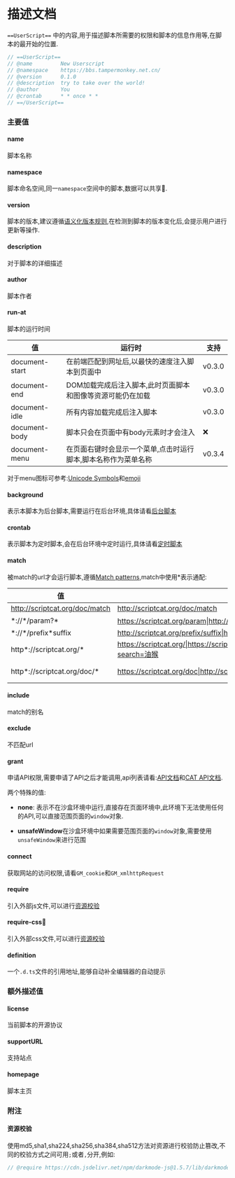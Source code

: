 # 描述文档

`==UserScript==` 中的内容,用于描述脚本所需要的权限和脚本的信息作用等,在脚本的最开始的位置.

```js
// ==UserScript==
// @name         New Userscript
// @namespace    https://bbs.tampermonkey.net.cn/
// @version      0.1.0
// @description  try to take over the world!
// @author       You
// @crontab      * * once * *
// ==/UserScript==
```


### 主要值

#### name

脚本名称

#### namespace

脚本命名空间,同一`namespace`空间中的脚本,数据可以共享🧪.

#### version

脚本的版本,建议遵循[语义化版本规则](https://semver.org/lang/zh-CN/),在检测到脚本的版本变化后,会提示用户进行更新等操作.

#### description

对于脚本的详细描述

#### author

脚本作者

#### run-at

脚本的运行时间

| 值             | 运行时                                                       | 支持   |
| -------------- | ------------------------------------------------------------ | ------ |
| document-start | 在前端匹配到网址后,以最快的速度注入脚本到页面中              | v0.3.0 |
| document-end   | DOM加载完成后注入脚本,此时页面脚本和图像等资源可能仍在加载   | v0.3.0 |
| document-idle  | 所有内容加载完成后注入脚本                                   | v0.3.0 |
| document-body  | 脚本只会在页面中有body元素时才会注入                         | ❌      |
| document-menu  | 在页面右键时会显示一个菜单,点击时运行脚本,脚本名称作为菜单名称 | v0.3.4 |

对于menu图标可参考:[Unicode Symbols](https://unicode-table.com/en/)和[emoji](https://www.emojiall.com/zh-hans)

#### background

表示本脚本为后台脚本,需要运行在后台环境,具体请看[后台脚本](background.md)

#### crontab

表示脚本为定时脚本,会在后台环境中定时运行,具体请看[定时脚本](cron.md)

#### match

被match的url才会运行脚本,遵循[Match patterns](https://developer.chrome.com/docs/extensions/mv3/match_patterns/),match中使用*表示通配:

| 值                             | 正确案例                                                     | 错误案例                               |
| ------------------------------ | ------------------------------------------------------------ | -------------------------------------- |
| http://scriptcat.org/doc/match | http://scriptcat.org/doc/match                               | http://scriptcat.org/doc/runAt         |
| \*://\*/param?*                | https://scriptcat.org/param\|http://scriptcat.org/param?search=油猴 | https://scriptcat.org/test/param       |
| \*://\*/prefix*suffix          | http://scriptcat.org/prefix/suffix\|http://scriptcat.org/prefix/mid/suffix\|http://scriptcat.org/prefixsuffix | http://scriptcat.org/prefix/suffix/end |
| http\*://scriptcat.org/*       | https://scriptcat.org/\|https://scriptcat.org/doc\|http://scriptcat.org/doc/match\|http://scriptcat.org/param?search=油猴 | https://doc.scriptcat.org/             |
| http\*://scriptcat.org/doc/*   | https://scriptcat.org/doc\|http://scriptcat.org/doc/match    | http://scriptcat.org/param?search=油猴 |

#### include

match的别名

#### exclude

不匹配url

#### grant

申请API权限,需要申请了API之后才能调用,api列表请看:[API文档](./api.md)和[CAT API文档](cat-api.md).

两个特殊的值:

* **none**: 表示不在沙盒环境中运行,直接存在页面环境中,此环境下无法使用任何的API,可以直接范围页面的`window`对象.

* **unsafeWindow**在沙盒环境中如果需要范围页面的`window`对象,需要使用`unsafeWindow`来进行范围

#### connect
获取网站的访问权限,请看`GM_cookie`和`GM_xmlhttpRequest`

#### require

引入外部js文件,可以进行[资源校验](#资源校验)

#### require-css🧪

引入外部css文件,可以进行[资源校验](#资源校验)

#### definition

一个`.d.ts`文件的引用地址,能够自动补全编辑器的自动提示

### 额外描述值

#### license

当前脚本的开源协议

#### supportURL

支持站点

#### homepage

脚本主页



### 附注

#### 资源校验

使用md5,sha1,sha224,sha256,sha384,sha512方法对资源进行校验防止篡改,不同的校验方式之间可用`;`或者`,`分开,例如:

```js
// @require https://cdn.jsdelivr.net/npm/darkmode-js@1.5.7/lib/darkmode-js.min.js#md5=d55836f30c097da753179f82fa6f108f;sha256=a476ab8560837a51938aa6e1720c8be87c2862b6221690e9de7ffac113811a90
```



